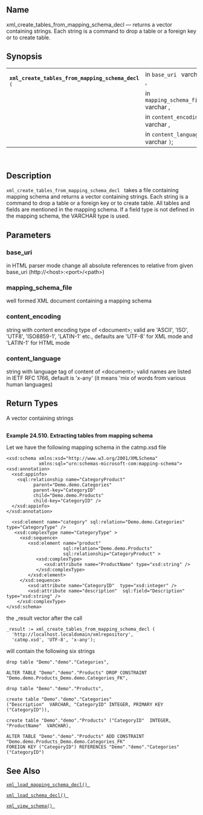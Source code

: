 <div id="fn_xml_create_tables_from_mapping_schema_decl"
class="refentry">

<div class="titlepage">

</div>

<div class="refnamediv">

## Name

xml_create_tables_from_mapping_schema_decl — returns a vector containing
strings. Each string is a command to drop a table or a foreign key or to
create table.

</div>

<div class="refsynopsisdiv">

## Synopsis

<div id="fsyn_xml_create_tables_from_mapping_schema_decl"
class="funcsynopsis">

|                                                         |                                     |
|---------------------------------------------------------|-------------------------------------|
| ` `**`xml_create_tables_from_mapping_schema_decl`**` (` | in `base_uri ` varchar ,            |
|                                                         | in `mapping_schema_file ` varchar , |
|                                                         | in `content_encoding ` varchar ,    |
|                                                         | in `content_language ` varchar `)`; |

<div class="funcprototype-spacer">

 

</div>

</div>

</div>

<div id="desc_64" class="refsect1">

## Description

`xml_create_tables_from_mapping_schema_decl ` takes a file containing
mapping schema and returns a vector containing strings. Each string is a
command to drop a table or a foreign key or to create table. All tables
and fields are mentioned in the mapping schema. If a field type is not
defined in the mapping schema, the VARCHAR type is used.

</div>

<div id="params_28" class="refsect1">

## Parameters

<div id="id122890" class="refsect2">

### base_uri

in HTML parser mode change all absolute references to relative from
given base_uri (http://\<host\>:\<port\>/\<path\>)

</div>

<div id="id122893" class="refsect2">

### mapping_schema_file

well formed XML document containing a mapping schema

</div>

<div id="id122896" class="refsect2">

### content_encoding

string with content encoding type of \<document\>; valid are 'ASCII',
'ISO', 'UTF8', 'ISO8859-1', 'LATIN-1' etc., defaults are 'UTF-8' for XML
mode and 'LATIN-1' for HTML mode

</div>

<div id="id122899" class="refsect2">

### content_language

string with language tag of content of \<document\>; valid names are
listed in IETF RFC 1766, default is 'x-any' (it means 'mix of words from
various human languages)

</div>

</div>

<div id="ret_07_01" class="refsect1">

## Return Types

A vector containing strings

</div>

<div id="examples_13_01" class="refsect1">

## 

<div id="ex_xml_create_tables_from_mapping_schema_decl" class="example">

**Example 24.510. Extracting tables from mapping schema**

<div class="example-contents">

Let we have the following mapping schema in the catmp.xsd file

``` programlisting
<xsd:schema xmlns:xsd="http://www.w3.org/2001/XMLSchema"
            xmlns:sql="urn:schemas-microsoft-com:mapping-schema">
<xsd:annotation>
  <xsd:appinfo>
    <sql:relationship name="CategoryProduct"
          parent="Demo.demo.Categories"
          parent-key="CategoryID"
          child="Demo.demo.Products"
          child-key="CategoryID" />
  </xsd:appinfo>
</xsd:annotation>

  <xsd:element name="category" sql:relation="Demo.demo.Categories" type="CategoryType" />
   <xsd:complexType name="CategoryType" >
     <xsd:sequence>
        <xsd:element name="product"
                     sql:relation="Demo.demo.Products"
                     sql:relationship="CategoryProduct" >
           <xsd:complexType>
              <xsd:attribute name="ProductName" type="xsd:string" />
           </xsd:complexType>
        </xsd:element>
     </xsd:sequence>
        <xsd:attribute name="CategoryID"  type="xsd:integer" />
        <xsd:attribute name="description"  sql:field="Description"  type="xsd:string" />
    </xsd:complexType>
</xsd:schema>
```

the \_result vector after the call

``` programlisting
_result := xml_create_tables_from_mapping_schema_decl (
  'http://localhost.localdomain/xmlrepository',
  'catmp.xsd', 'UTF-8', 'x-any');
```

will contain the following six strings

``` programlisting
drop table "Demo"."demo"."Categories",

ALTER TABLE "Demo"."demo"."Products" DROP CONSTRAINT "Demo.demo.Products_Demo.demo.Categories_FK",

drop table "Demo"."demo"."Products",

create table "Demo"."demo"."Categories"
("Description"  VARCHAR, "CategoryID" INTEGER, PRIMARY KEY ("CategoryID")),

create table "Demo"."demo"."Products" ("CategoryID"  INTEGER, "ProductName"  VARCHAR),

ALTER TABLE "Demo"."demo"."Products" ADD CONSTRAINT "Demo.demo.Products_Demo.demo.Categories_FK"
FOREIGN KEY ("CategoryID") REFERENCES "Demo"."demo"."Categories" ("CategoryID")
```

</div>

</div>

  

</div>

<div id="seealso_37" class="refsect1">

## See Also

<a href="fn_xml_load_mapping_schema_decl.html" class="link"
title="xml_load_mapping_schema_decl"><code
class="function">xml_load_mapping_schema_decl() </code></a>

<a href="fn_xml_load_schema_decl.html" class="link"
title="xml_load_schema_decl"><code
class="function">xml_load_schema_decl() </code></a>

<a href="fn_xml_view_schema.html" class="link"
title="xml_view_schema"><code
class="function">xml_view_schema() </code></a>

</div>

</div>
